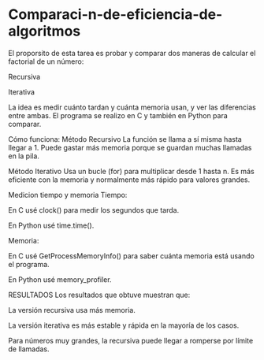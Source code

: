 # Comparaci-n-de-eficiencia-de-algoritmos

El proporsito de esta tarea es probar y comparar dos maneras de calcular el factorial de un número:

Recursiva

Iterativa

La idea es medir cuánto tardan y cuánta memoria usan, y ver las diferencias entre ambas.
El programa se realizo en C y también en Python para comparar.

Cómo funciona:
Método Recursivo
La función se llama a sí misma hasta llegar a 1.
Puede gastar más memoria porque se guardan muchas llamadas en la pila.

Método Iterativo
Usa un bucle (for) para multiplicar desde 1 hasta n.
Es más eficiente con la memoria y normalmente más rápido para valores grandes.

Medicion tiempo y memoria
Tiempo:

En C usé clock() para medir los segundos que tarda.

En Python usé time.time().

Memoria:

En C usé GetProcessMemoryInfo() para saber cuánta memoria está usando el programa.

En Python usé memory_profiler.


RESULTADOS
Los resultados que obtuve muestran que:

La versión recursiva usa más memoria.

La versión iterativa es más estable y rápida en la mayoría de los casos.

Para números muy grandes, la recursiva puede llegar a romperse por límite de llamadas.
